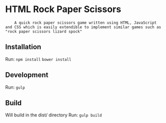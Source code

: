# HTML Rock Paper Scissors
		A quick rock paper scissors game written using HTML, JavaScript and CSS which is easily extendible to implement similar games such as "rock paper scissors lizard spock"
## Installation
Run:
`npm install`
`bower install`
## Development
Run:
`gulp`
## Build
Will build in the dist/ directory
Run:
`gulp build`
